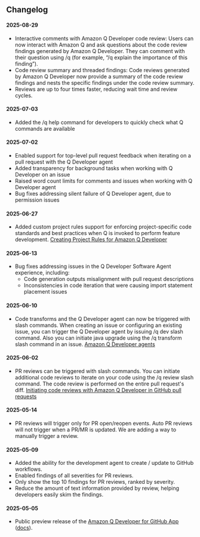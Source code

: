 ## Changelog

#### 2025-08-29
* Interactive comments with Amazon Q Developer code review: Users can now interact with Amazon Q and ask questions about the code review findings generated by Amazon Q Developer. They can comment with their question using /q (for example, “/q explain the importance of this finding”).
* Code review summary and threaded findings: Code reviews generated by Amazon Q Developer now provide a summary of the code review findings and nests the specific findings under the code review summary.
* Reviews are up to four times faster, reducing wait time and review cycles.

#### 2025-07-03
* Added the /q help command for developers to quickly check what Q commands are available
  
#### 2025-07-02
* Enabled support for top-level pull request feedback when iterating on a pull request with the Q Developer agent
* Added transparency for background tasks when working with Q Developer on an issue
* Raised word count limits for comments and issues when working with Q Developer agent
* Bug fixes addressing silent failure of Q Developer agent, due to permission issues

#### 2025-06-27
* Added custom project rules support for enforcing project-specific code standards and best practices when Q is invoked to perform feature development. [Creating Project Rules for Amazon Q Developer](https://docs.aws.amazon.com/amazonq/latest/qdeveloper-ug/third-party-context-project-rules.html)

#### 2025-06-13
* Bug fixes addressing issues in the Q Developer Software Agent experience, including:
  - Code generation outputs misalignment with pull request descriptions
  - Inconsistencies in code iteration that were causing import statement placement issues

#### 2025-06-10
* Code transforms and the Q Developer agent can now be triggered with slash commands. When creating an issue or configuring an existing issue, you can trigger the Q Developer agent by issuing /q dev slash command. Also you can initiate java upgrade using the /q transform slash command in an issue. [Amazon Q Developer agents](https://docs.aws.amazon.com/amazonq/latest/qdeveloper-ug/amazon-q-for-github.html#github-agents)

#### 2025-06-02
* PR reviews can be triggered with slash commands. You can initiate additional code reviews to iterate on your code using the /q review slash command. The code review is performed on the entire pull request's diff. [Initiating code reviews with Amazon Q Developer in GitHub pull requests](https://docs.aws.amazon.com/amazonq/latest/qdeveloper-ug/github-code-reviews.html)

#### 2025-05-14
* PR reviews will trigger only for PR open/reopen events. Auto PR reviews will not trigger when a PR/MR is updated. We are adding a way to manually trigger a review.

#### 2025-05-09

* Added the ability for the development agent to create / update to GitHub workflows.
* Enabled findings of all severities for PR reviews.
* Only show the top 10 findings for PR reviews, ranked by severity.
* Reduce the amount of text information provided by review, helping developers easily skim the findings.

#### 2025-05-05

* Public preview release of the [Amazon Q Developer for GitHub App](https://github.com/apps/amazon-q-developer) ([docs](https://docs.aws.amazon.com/amazonq/latest/qdeveloper-ug/amazon-q-for-github.html)).
